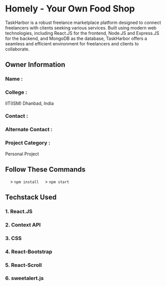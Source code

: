 # Homely - Your Own Food Shop
TaskHarbor is a robust freelance marketplace platform designed to connect freelancers with clients seeking various services. Built using modern web technologies, including React.JS for the frontend, Node.JS and Express.JS for the backend, and MongoDB as the database, TaskHarbor offers a seamless and efficient environment for freelancers and clients to collaborate.

## Owner Information

### Name :

### College :

IIT(ISM) Dhanbad, India

### Contact :


### Alternate Contact :


### Project Category :

Personal Project


## Follow These Commands 
&nbsp;&nbsp;&nbsp;&nbsp;> <code>npm install</code>
&nbsp;&nbsp;&nbsp;&nbsp;> <code>npm start</code>       

## Techstack Used
### 1. React.JS
### 2. Context API
### 3. CSS
### 4. React-Bootstrap
### 5. React-Scroll
### 6. sweetalert.js
